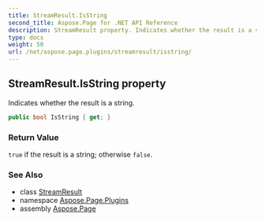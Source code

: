 ```yaml
---
title: StreamResult.IsString
second_title: Aspose.Page for .NET API Reference
description: StreamResult property. Indicates whether the result is a string
type: docs
weight: 50
url: /net/aspose.page.plugins/streamresult/isstring/
---
```

## StreamResult.IsString property

Indicates whether the result is a string.

```csharp
public bool IsString { get; }
```

### Return Value

`true` if the result is a string; otherwise `false`.

### See Also

* class [StreamResult](../)
* namespace [Aspose.Page.Plugins](../../streamresult/)
* assembly [Aspose.Page](../../../)



